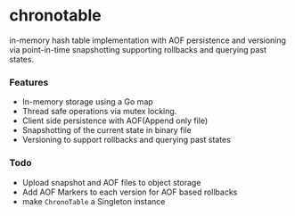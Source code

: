 # chronotable
in-memory hash table implementation with AOF persistence and versioning via point-in-time snapshotting supporting rollbacks and querying past states.

### Features
- In-memory storage using a Go map
- Thread safe operations via mutex locking.
- Client side persistence with AOF(Append only file)
- Snapshotting of the current state in binary file
- Versioning to support rollbacks and querying past states

### Todo
- Upload snapshot and AOF files to object storage
- Add AOF Markers to each version for AOF based rollbacks
- make `ChronoTable` a Singleton instance